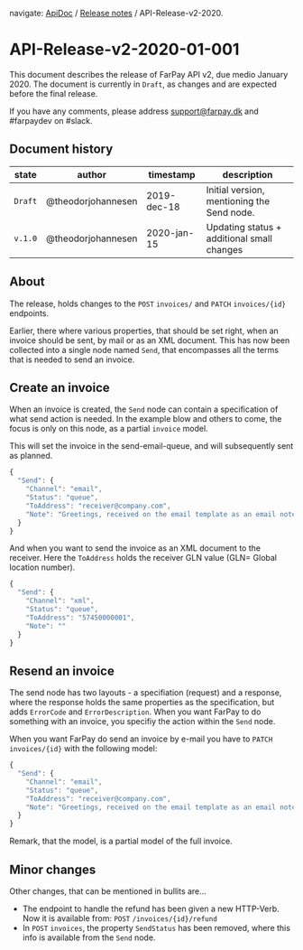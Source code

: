 navigate: [ApiDoc](../Readme) / [Release notes](Readme.md) / API-Release-v2-2020.
# API-Release-v2-2020-01-001
This document describes the release of FarPay API v2, due medio January 2020. The document is currently in `Draft`, as changes and are expected before the final release.

If you have any comments, please address support@farpay.dk and #farpaydev on #slack.

## Document history

| state   | author             | timestamp   | description                                |
|---------|--------------------|-------------|--------------------------------------------|
| `Draft` | @theodorjohannesen | 2019-dec-18 | Initial version, mentioning the Send node. |
| `v.1.0` | @theodorjohannesen | 2020-jan-15 | Updating status + additional small changes |

## About
The release, holds changes to the `POST` `invoices/` and `PATCH` `invoices/{id}` endpoints.

Earlier, there where various properties, that should be set right, when an invoice should be sent, by mail or as an XML document. This has now been collected into a single node named `Send`, that encompasses all the terms that is needed to send an invoice.

## Create an invoice
When an invoice is created, the `Send` node can contain a specification of what send action is needed. In the example blow and others to come, the focus is only on this node, as a partial `invoice` model.

This will set the invoice in the send-email-queue, and will subsequently sent as planned.

```javascript
{
  "Send": {
    "Channel": "email",
    "Status": "queue",
    "ToAddress": "receiver@company.com",
    "Note": "Greetings, received on the email template as an email note"
  }
}
```
And when you want to send the invoice as an XML document to the receiver. Here the `ToAddress` holds the receiver GLN value (GLN= Global location number).

```javascript
{
  "Send": {
    "Channel": "xml",
    "Status": "queue",
    "ToAddress": "57450000001",
    "Note": ""
  }
}
```

## Resend an invoice
The send node has two layouts - a specifiation (request) and a response, where the response holds the same properties as the specification, but adds `ErrorCode` and `ErrorDescription`. When you want FarPay to do something with an invoice, you specifiy the action within the `Send` node.

When you want FarPay do send an invoice by e-mail you have to `PATCH` `invoices/{id}` with the following model:

````javascript
{
  "Send": {
    "Channel": "email",
    "Status": "queue",
    "ToAddress": "receiver@company.com",
    "Note": "Greetings, received on the email template as an email note"
  }
}
````

Remark, that the model, is a partial model of the full invoice.


## Minor changes
Other changes, that can be mentioned in bullits are...
* The endpoint to handle the refund has been given a new HTTP-Verb. Now it is available from: `POST` `/invoices/{id}/refund`
* In `POST` `invoices`, the property `SendStatus` has been removed, where this info is available from the `Send` node. 

